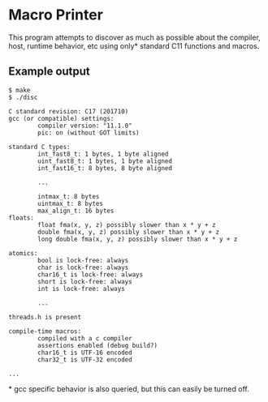 # Macro Printer
This program attempts to discover as much as possible about the compiler, host, runtime behavior, etc using only\* standard C11 functions and macros.

## Example output
```
$ make
$ ./disc

C standard revision: C17 (201710)
gcc (or compatible) settings:
        compiler version: "11.1.0"
        pic: on (without GOT limits)

standard C types:
        int_fast8_t: 1 bytes, 1 byte aligned
        uint_fast8_t: 1 bytes, 1 byte aligned
        int_fast16_t: 8 bytes, 8 byte aligned

		...

        intmax_t: 8 bytes
        uintmax_t: 8 bytes
        max_align_t: 16 bytes
floats:
        float fma(x, y, z) possibly slower than x * y + z
        double fma(x, y, z) possibly slower than x * y + z
        long double fma(x, y, z) possibly slower than x * y + z

atomics:
        bool is lock-free: always
        char is lock-free: always
        char16_t is lock-free: always
        short is lock-free: always
        int is lock-free: always

		...

threads.h is present

compile-time macros:
        compiled with a c compiler
        assertions enabled (debug build?)
        char16_t is UTF-16 encoded
        char32_t is UTF-32 encoded

...

```

\* gcc specific behavior is also queried, but this can easily be turned off.

